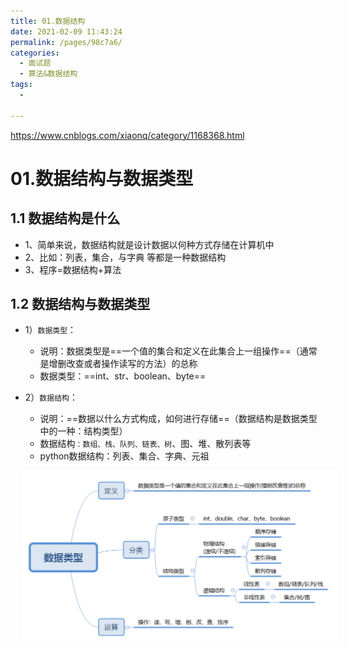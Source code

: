 ```yaml
---
title: 01.数据结构
date: 2021-02-09 11:43:24
permalink: /pages/98c7a6/
categories:
  - 面试题
  - 算法&数据结构
tags:
  - 

---
```


https://www.cnblogs.com/xiaonq/category/1168368.html

# 01.数据结构与数据类型

## 1.1 数据结构是什么

- 1、简单来说，数据结构就是设计数据以何种方式存储在计算机中
- 2、比如：列表，集合，与字典 等都是一种数据结构
- 3、程序=数据结构+算法

## 1.2 数据结构与数据类型

- 1）`数据类型`：
     - 说明：数据类型是==一个值的集合和定义在此集合上一组操作==（通常是增删改查或者操作读写的方法）的总称
     - 数据类型：==int、str、boolean、byte==

- 2）`数据结构`：
     - 说明：==数据以什么方式构成，如何进行存储==（数据结构是数据类型中的一种：结构类型）
     - 数据结构`：数组、栈、队列、链表、树`、图、堆、散列表等
     - python数据结构：列表、集合、字典、元祖

<img src="./assets/image-20210120104002237.png" style="width: 800px; margin-left: 20px;"> </img>

